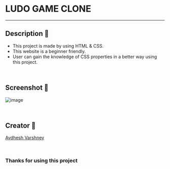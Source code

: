 # LUDO GAME CLONE

---

## **Description 📃**

- This project is made by using HTML & CSS.
- This website is a beginner friendly.
- User can gain the knowledge of CSS properties in a better way using this project.


<br>

## **Screenshot 📸**

![image](https://github.com/pranjay-poddar/Dev-Geeks/assets/114330097/fe4abb2a-1449-4ff3-8543-97c24606c7ff)


<br>

## **Creator 👦**

[Avdhesh Varshney](https://github.com/Avdhesh-Varshney)


<br>

### **Thanks for using this project**

